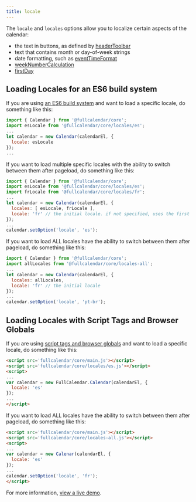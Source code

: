 ```yaml
---
title: locale
---
```


The `locale` and `locales` options allow you to localize certain aspects of the calendar:

- the text in buttons, as defined by [headerToolbar](headerToolbar)
- text that contains month or day-of-week strings
- date formatting, such as [eventTimeFormat](eventTimeFormat)
- [weekNumberCalculation](weekNumberCalculation)
- [firstDay](firstDay)


## Loading Locales for an ES6 build system

If you are using [an ES6 build system](initialize-es6) and want to load a specific locale, do something like this:

```js
import { Calendar } from '@fullcalendar/core';
import esLocale from '@fullcalendar/core/locales/es';
...
let calendar = new Calendar(calendarEl, {
  locale: esLocale
});
...
```

If you want to load multiple specific locales with the ability to switch between them after pageload, do something like this:

```js
import { Calendar } from '@fullcalendar/core';
import esLocale from '@fullcalendar/core/locales/es';
import frLocale from '@fullcalendar/core/locales/fr';
...
let calendar = new Calendar(calendarEl, {
  locales: [ esLocale, frLocale ],
  locale: 'fr' // the initial locale. if not specified, uses the first one
});
...
calendar.setOption('locale', 'es');
```

If you want to load ALL locales have the ability to switch between them after pageload, do something like this:

```js
import { Calendar } from '@fullcalendar/core';
import allLocales from '@fullcalendar/core/locales-all';
...
let calendar = new Calendar(calendarEl, {
  locales: allLocales,
  locale: 'fr' // the initial locale
});
...
calendar.setOption('locale', 'pt-br');
```


## Loading Locales with Script Tags and Browser Globals

If you are using [script tags and browser globals](initialize-globals) and want to load a specific locale, do something like this:

```html
<script src='fullcalendar/core/main.js'></script>
<script src='fullcalendar/core/locales/es.js'></script>
<script>
...
var calendar = new FullCalendar.Calendar(calendarEl, {
  locale: 'es'
});
...
</script>
```

If you want to load ALL locales have the ability to switch between them after pageload, do something like this:

```html
<script src='fullcalendar/core/main.js'></script>
<script src='fullcalendar/core/locales-all.js'></script>
<script>
...
var calendar = new Calenar(calendarEl, {
  locale: 'es'
});
...
calendar.setOption('locale', 'fr');
</script>
```

For more information, [view a live demo](locale-demo).
